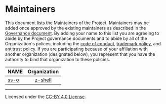 # Maintainers

This document lists the Maintainers of the Project. Maintainers may be added once approved by the existing maintainers as described in the [Governance document](GOVERNANCE.md). By adding your name to this list you are agreeing to abide by the Project governance documents and to abide by all of the Organization's polices, including the [code of conduct](https://github.com/z-shell/.github/blob/main/governance/organization/CODE-OF-CONDUCT.md), [trademark policy](https://github.com/z-shell/.github/blob/main/governance/organization/TRADEMARKS.md), and [antitrust policy](https://github.com/z-shell/.github/blob/main/governance/organization/ANTITRUST.md). If you are participating because of your affiliation with another organization (designated below), you represent that you have the authority to bind that organization to these policies.

| **NAME**                        |           **Organization**            |
| :------------------------------ | :-----------------------------------: |
| [ss-o](https://github.com/ss-o) | [z-shell](https://github.com/z-shell) |

---

Licensed under the [CC-BY 4.0 License](https://creativecommons.org/licenses/by-sa/4.0/).
